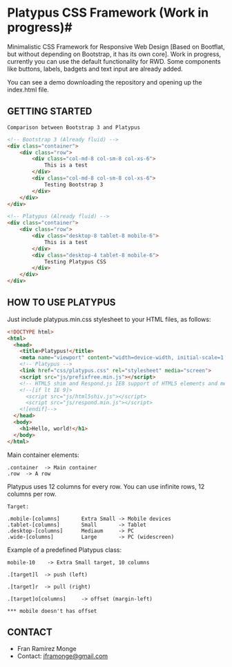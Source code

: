 # Platypus CSS Framework (Work in progress)#

Minimalistic CSS Framework for Responsive Web Design [Based on Bootflat, but without depending on Bootstrap, it has its own core]. Work in progress, currently you can use the default functionality for RWD. Some components like buttons, labels, badgets and text input are already added.

You can see a demo downloading the repository and opening up the index.html file.

## GETTING STARTED ##

	Comparison between Bootstrap 3 and Platypus

```html
<!-- Bootstrap 3 (Already fluid) --> 
<div class="container">
	<div class="row">
		<div class="col-md-8 col-sm-8 col-xs-6">
			This is a test
		</div>
		<div class="col-md-8 col-sm-8 col-xs-6">
			Testing Bootstrap 3
		</div>
	</div>
</div>

<!-- Platypus (Already fluid) --> 
<div class="container"> 
	<div class="row">
		<div class="desktop-8 tablet-8 mobile-6">
			This is a test
		</div>
		<div class="desktop-4 tablet-8 mobile-6">
			Testing Platypus CSS
		</div>
	</div>
</div>
```

## HOW TO USE PLATYPUS ##

Just include platypus.min.css stylesheet to your HTML files, as follows:

```html
<!DOCTYPE html>
<html>
  <head>
    <title>Platypus!</title>
    <meta name="viewport" content="width=device-width, initial-scale=1.0">
    <!-- Platypus -->
    <link href="css/platypus.css" rel="stylesheet" media="screen">    
    <script src="js/prefixfree.min.js"></script>
    <!-- HTML5 shim and Respond.js IE8 support of HTML5 elements and media queries -->
    <!--[if lt IE 9]>
      <script src="js/html5shiv.js"></script>
      <script src="js/respond.min.js"></script>
    <![endif]-->    
  </head>
  <body>
    <h1>Hello, world!</h1>
  </body>
</html>
```

Main container elements:

	.container  -> Main container
	.row  -> A row

Platypus uses 12 columns for every row. You can use infinite rows, 12 columns per row. 

	Target:

	.mobile-[columns] 		Extra Small -> Mobile devices 
	.tablet-[columns] 		Small       -> Tablet
	.desktop-[columns] 		Mediaum     -> PC
	.wide-[columns] 		Large       -> PC (widescreen) 

Example of a predefined Platypus class: 

	mobile-10    -> Extra Small target, 10 columns 

	.[target]l 	-> push (left)

	.[target]r 	-> pull (right)

	.[target]o[columns] 	-> offset (margin-left)

	*** mobile doesn't has offset

## CONTACT ##

* Fran Ramírez Monge
* Contact: jframonge@gmail.com